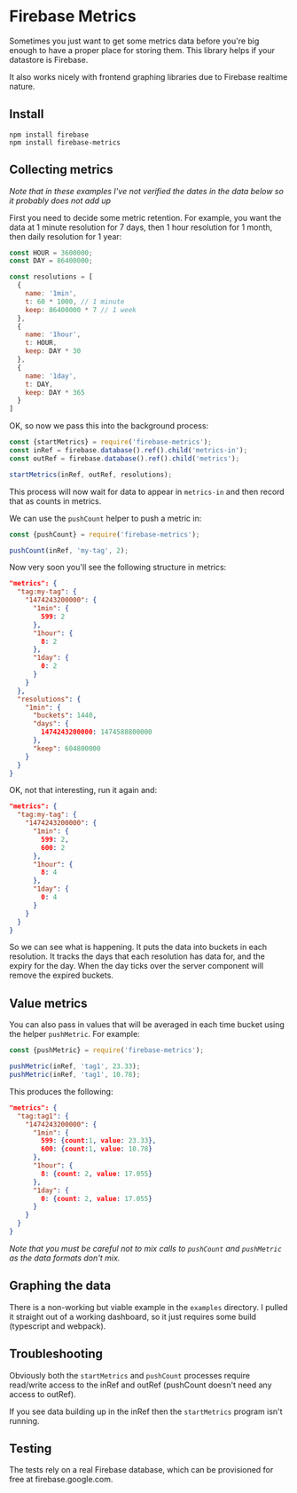 # Firebase Metrics

Sometimes you just want to get some metrics data before you're big enough to have a proper place for storing them. This library helps if your datastore is Firebase.

It also works nicely with frontend graphing libraries due to Firebase realtime nature.

## Install

```
npm install firebase
npm install firebase-metrics
```

## Collecting metrics

*Note that in these examples I've not verified the dates in the data below so it probably does not add up*

First you need to decide some metric retention. For example, you want the data at 1 minute resolution for 7 days, then 1 hour resolution for 1 month, then daily resolution for 1 year:

```js
const HOUR = 3600000;
const DAY = 86400000;

const resolutions = [
  {
    name: '1min',
    t: 60 * 1000, // 1 minute
    keep: 86400000 * 7 // 1 week
  },
  {
    name: '1hour',
    t: HOUR,
    keep: DAY * 30
  },
  {
    name: '1day',
    t: DAY,
    keep: DAY * 365
  }
]
```

OK, so now we pass this into the background process:

```js
const {startMetrics} = require('firebase-metrics');
const inRef = firebase.database().ref().child('metrics-in');
const outRef = firebase.database().ref().child('metrics');

startMetrics(inRef, outRef, resolutions);
```

This process will now wait for data to appear in `metrics-in` and then record that as counts in metrics.

We can use the `pushCount` helper to push a metric in:

```js
const {pushCount} = require('firebase-metrics');

pushCount(inRef, 'my-tag', 2);
```

Now very soon you'll see the following structure in metrics:

```json
"metrics": {
  "tag:my-tag": {
    "1474243200000": {
      "1min": {
        599: 2
      },
      "1hour": {
        8: 2
      },
      "1day": {
        0: 2
      }
    }
  },
  "resolutions": {
    "1min": {
      "buckets": 1440,
      "days": {
        1474243200000: 1474588800000
      },
      "keep": 604800000 
    }
  }
}
```

OK, not that interesting, run it again and:


```json
"metrics": {
  "tag:my-tag": {
    "1474243200000": {
      "1min": {
        599: 2,
        600: 2
      },
      "1hour": {
        8: 4
      },
      "1day": {
        0: 4
      }
    }
  }
}
```

So we can see what is happening. It puts the data into buckets in each resolution. It tracks the days that each resolution has data for, and the expiry for the day. When the day ticks over the server component will remove the expired buckets.

## Value metrics

You can also pass in values that will be averaged in each time bucket using the helper `pushMetric`. For example:

```js
const {pushMetric} = require('firebase-metrics');

pushMetric(inRef, 'tag1', 23.33);
pushMetric(inRef, 'tag1', 10.78);
```

This produces the following:

```json
"metrics": {
  "tag:tag1": {
    "1474243200000": {
      "1min": {
        599: {count:1, value: 23.33},
        600: {count:1, value: 10.78}
      },
      "1hour": {
        8: {count: 2, value: 17.055}
      },
      "1day": {
        0: {count: 2, value: 17.055}
      }
    }
  }
}
```

*Note that you must be careful not to mix calls to `pushCount` and `pushMetric` as the data formats don't mix.*

## Graphing the data

There is a non-working but viable example in the `examples` directory. I pulled it straight out of a working dashboard, so it just requires some build (typescript and webpack).

## Troubleshooting

Obviously both the `startMetrics` and `pushCount` processes require read/write access to the inRef and outRef (pushCount doesn't need any access to outRef).

If you see data building up in the inRef then the `startMetrics` program isn't running.

## Testing

The tests rely on a real Firebase database, which can be provisioned for free at firebase.google.com.